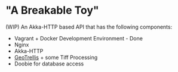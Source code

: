 # "A Breakable Toy"

(WIP) An Akka-HTTP based API that has the following components:
  - Vagrant + Docker Development Environment - Done
  - Nginx
  - Akka-HTTP
  - [GeoTrellis](https://github.com/locationtech/geotrellis) + some Tiff Processing
  - Doobie for database access
